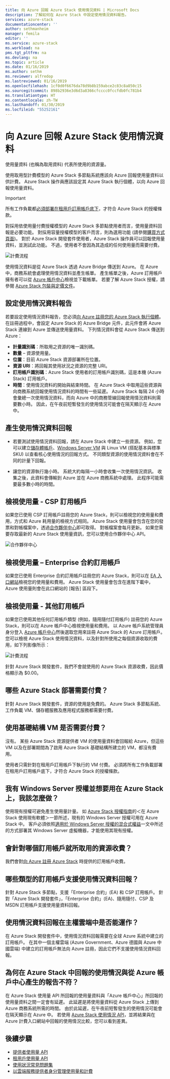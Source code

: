 ```yaml
---
title: 向 Azure 回報 Azure Stack 使用情況資料 | Microsoft Docs
description: 了解如何在 Azure Stack 中設定使用情況資料報告。
services: azure-stack
documentationcenter: ''
author: sethmanheim
manager: femila
editor: ''
ms.service: azure-stack
ms.workload: na
pms.tgt_pltfrm: na
ms.devlang: na
ms.topic: article
ms.date: 01/16/2019
ms.author: sethm
ms.reviewer: alfredop
ms.lastreviewed: 01/16/2019
ms.openlocfilehash: 1cf0d0f6676da78d9b8b159abce2c83c8a850c15
ms.sourcegitcommit: 898b2936e3d6d3a8366cfcccc0fccfdb0fc781b4
ms.translationtype: HT
ms.contentlocale: zh-TW
ms.lasthandoff: 01/30/2019
ms.locfileid: "55252161"
---
```

# <a name="report-azure-stack-usage-data-to-azure"></a>向 Azure 回報 Azure Stack 使用情況資料

使用量資料 (也稱為取用資料) 代表所使用的資源量。

使用取用型計費模型的 Azure Stack 多節點系統應該向 Azure 回報使用量資料以供計費。 Azure Stack 操作員應該設定其 Azure Stack 執行個體，以向 Azure 回報使用量資料。

> [!IMPORTANT]
> 所有工作負載都[必須部署在租用戶訂用帳戶底下](#are-users-charged-for-the-infrastructure-vms)，才符合 Azure Stack 的授權條款。

對採用依使用量付費授權模型的 Azure Stack 多節點使用者而言，使用量資料回報是必要功能。 對採用容量授權模型的客戶而言，則為選用功能 (請參閱[購買方式頁面](https://azure.microsoft.com/overview/azure-stack/how-to-buy/))。 對於 Azure Stack 開發套件使用者，Azure Stack 操作員可以回報使用量資料，並測試此功能。 不過，使用者不會因為其造成的任何使用量而需要付費。

![計費流程](media/azure-stack-usage-reporting/billing-flow.png)

使用情況資料是從 Azure Stack 透過 Azure Bridge 傳送到 Azure。 在 Azure 中，商務系統會處理使用情況資料並產生帳單。 產生帳單之後，Azure 訂用帳戶擁有者可以從 [Azure 帳戶中心](https://account.windowsazure.com/Subscriptions)檢視並下載帳單。 若要了解 Azure Stack 授權，請參閱 [Azure Stack 包裝與定價文件](https://go.microsoft.com/fwlink/?LinkId=842847)。

## <a name="set-up-usage-data-reporting"></a>設定使用情況資料報告

若要設定使用情況資料報告，您必須[向 Azure 註冊您的 Azure Stack 執行個體](azure-stack-register.md)。 在註冊過程中，會設定 Azure Stack 的 Azure Bridge 元件，此元件會將 Azure Stack 連線到 Azure 並傳送使用量資料。 下列情況資料會從 Azure Stack 傳送到 Azure：

- **計量識別碼**：所取用之資源的唯一識別碼。
- **數量** – 資源使用量。
- **位置**：目前 Azure Stack 資源部署所在位置。
- **資源 URI**：將回報其使用狀況之資源的完整 URI。
- **訂用帳戶識別碼**：Azure Stack 使用者的訂用帳戶識別碼，這是本機 (Azure Stack) 訂用帳戶。
- **時間**：使用情況資料的開始與結束時間。 在 Azure Stack 中取用這些資源與向商務系統回報使用情況資料的時間有一些延遲。 Azure Stack 每隔 24 小時會彙總一次使用情況資料，而向 Azure 中的商務管線回報使用情況資料則需要數小時。 因此，在午夜前短暫發生的使用情況可能會在隔天顯示在 Azure 中。

## <a name="generate-usage-data-reporting"></a>產生使用情況資料回報

- 若要測試使用情況資料回報，請在 Azure Stack 中建立一些資源。 例如，您可以建立[儲存體帳戶](azure-stack-provision-storage-account.md)、[Windows Server VM](azure-stack-provision-vm.md) 與 Linux VM (搭配基本與標準 SKU) 以查看核心使用情況的回報方式。 不同類型資源的使用情況資料會在不同的計量下回報。

- 讓您的資源執行幾小時。 系統大約每隔一小時會收集一次使用情況資訊。 收集之後，此資料會傳輸到 Azure 並在 Azure 商務系統中處理。 此程序可能需要最多數小時的時間。

## <a name="view-usage---csp-subscriptions"></a>檢視使用量 - CSP 訂用帳戶

如果您已使用 CSP 訂用帳戶註冊您的 Azure Stack，則可以檢視您的使用量和費用，方式和 Azure 耗用量的檢視方式相同。 Azure Stack 使用量會包含在您的發票和對帳檔案中，透過[合作夥伴中心](https://partnercenter.microsoft.com/partner/home)即可取得。 對帳檔案會每月更新。 如果您需要存取最新的 Azure Stack 使用量資訊，您可以使用合作夥伴中心 API。

![合作夥伴中心](media/azure-stack-usage-reporting/partner-center.png)

## <a name="view-usage--enterprise-agreement-subscriptions"></a>檢視使用量 – Enterprise 合約訂用帳戶

如果您已使用 Enterprise 合約訂用帳戶註冊您的 Azure Stack，則可以在 [EA 入口網站](https://ea.azure.com/)檢視您的使用量和費用。 Azure Stack 使用量會包含在進階下載中，Azure 使用量則會在此口網站的 [報告] 區段下。 

## <a name="view-usage--other-subscriptions"></a>檢視使用量 - 其他訂用帳戶

如果您已使用其他任何訂用帳戶類型 (例如，隨用隨付訂用帳戶) 註冊您的 Azure Stack，則可以在 Azure 帳戶中心檢視使用量和費用。 以 Azure 帳戶系統管理員身分登入 [Azure 帳戶中心](https://account.windowsazure.com/Subscriptions)然後選取您用來註冊 Azure Stack 的 Azure 訂用帳戶。 您可以檢視 Azure Stack 使用情況資料，以及針對所使用之每個資源收取的費用，如下列影像所示：

![計費流程](media/azure-stack-usage-reporting/pricing-details.png)

針對 Azure Stack 開發套件，我們不會就使用的 Azure Stack 資源收費，因此價格顯示為 $0.00。

## <a name="which-azure-stack-deployments-are-charged"></a>哪些 Azure Stack 部署需要付費？

針對 Azure Stack 開發套件，資源的使用是免費的。 Azure Stack 多節點系統、工作負載 VM、儲存體服務及應用程式服務都需要付費。

## <a name="are-users-charged-for-the-infrastructure-vms"></a>使用基礎結構 VM 是否需要付費？

沒有。 某些 Azure Stack 資源提供者 VM 的使用量資料會回報給 Azure，但這些 VM 以及在部署期間為了啟用 Azure Stack 基礎結構所建立的 VM，都沒有費用。  

使用者只需針對在租用戶訂用帳戶下執行的 VM 付費。 必須將所有工作負載部署在租用戶訂用帳戶底下，才符合 Azure Stack 的授權條款。

## <a name="i-have-a-windows-server-license-i-want-to-use-on-azure-stack-how-do-i-do-it"></a>我有 Windows Server 授權並想要用在 Azure Stack 上，我該怎麼做？

使用現有授權可避免產生使用量計量。 如 [Azure Stack 授權指南](https://go.microsoft.com/fwlink/?LinkId=851536)的＜在 Azure Stack 使用現有軟體＞一節所述，現有的 Windows Server 授權可用在 Azure Stack 中。 客戶必須依照[適用於 Windows Server 授權的混合式權益](../virtual-machines/windows/hybrid-use-benefit-licensing.md)一文中所述的方式部署其 Windows Server 虛擬機器，才能使用其現有授權。

## <a name="which-subscription-is-charged-for-the-resources-consumed"></a>會針對哪個訂用帳戶就所取用的資源收費？

我們會對[向 Azure 註冊 Azure Stack](azure-stack-register.md) 時提供的訂用帳戶收費。

## <a name="what-types-of-subscriptions-are-supported-for-usage-data-reporting"></a>哪些類型的訂用帳戶支援使用情況資料回報？

針對 Azure Stack 多節點，支援「Enterprise 合約」(EA) 和 CSP 訂用帳戶。 針對「Azure Stack 開發套件」，「Enterprise 合約」(EA)、隨用隨付、CSP 及 MSDN 訂用帳戶支援使用量資料回報。

## <a name="does-usage-data-reporting-work-in-sovereign-clouds"></a>使用情況資料回報在主權雲端中是否能運作？

在 Azure Stack 開發套件中，使用情況資料回報需要在全球 Azure 系統中建立的訂用帳戶。 在其中一個主權雲端 (Azure Government、Azure 德國與 Azure 中國雲端) 中建立的訂用帳戶無法向 Azure 註冊，因此它們不支援使用情況資料回報。

## <a name="why-doesnt-the-usage-reported-in-azure-stack-match-the-report-generated-from-azure-account-center"></a>為何在 Azure Stack 中回報的使用情況與從 Azure 帳戶中心產生的報告不符？

在 Azure Stack 使用量 API 所回報的使用量資料與「Azure 帳戶中心」所回報的使用量資料之間一定會有延遲。 此延遲是將使用量資料從 Azure Stack 上傳到 Azure 商務系統所需的時間。 由於此延遲，在午夜前短暫發生的使用情況可能會在隔天顯示在 Azure 中。 若使用 [Azure Stack 使用情況 API](azure-stack-provider-resource-api.md)，並將結果與在 Azure 計費入口網站中回報的使用情況比較，您可以看到差異。

## <a name="next-steps"></a>後續步驟

* [提供者使用量 API](azure-stack-provider-resource-api.md)  
* [租用戶使用量 API](azure-stack-tenant-resource-usage-api.md)
* [使用狀況常見問題集](azure-stack-usage-related-faq.md)
* [以雲端服務提供者身分管理使用量和計費](azure-stack-add-manage-billing-as-a-csp.md)
